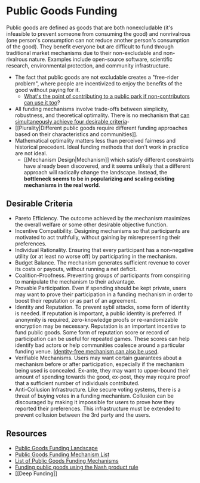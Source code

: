 # Public Goods Funding

Public goods are defined as goods that are both nonexcludable (it's infeasible to prevent someone from consuming the good) and nonrivalrous (one person's consumption can not reduce another person's consumption of the good). They benefit everyone but are difficult to fund through traditional market mechanisms due to their non-excludable and non-rivalrous nature. Examples include open-source software, scientific research, environmental protection, and community infrastructure.

- The fact that public goods are not excludable creates a "free-rider problem", where people are incentivized to enjoy the benefits of the good without paying for it.
  - [What's the point of contributing to a public park if non-contributors can use it too](https://splittinginfinity.substack.com/p/the-public-goods-funding-landscape)?
- All funding mechanisms involve trade-offs between simplicity, robustness, and theoretical optimality. There is no mechanism that [can simultaneously achieve four desirable criteria](https://www.jstor.org/stable/2298018)-
- [[Plurality|Different public goods require different funding approaches based on their characteristics and communities]].
- Mathematical optimality matters less than perceived fairness and historical precedent. Ideal funding methods that don't work in practice are not ideal.
  - [[Mechanism Design|Mechanism]] which satisfy different constraints have already been discovered, and it seems unlikely that a different approach will radically change the landscape. Instead, the **bottleneck seems to be in popularizing and scaling existing mechanisms in the real world**.

## Desirable Criteria

- Pareto Efficiency. The outcome achieved by the mechanism maximizes the overall welfare or some other desirable objective function.
- Incentive Compatibility. Designing mechanisms so that participants are motivated to act truthfully, without gaining by misrepresenting their preferences.
- Individual Rationality. Ensuring that every participant has a non-negative utility (or at least no worse off) by participating in the mechanism.
- Budget Balance. The mechanism generates sufficient revenue to cover its costs or payouts, without running a net deficit.
- Coalition-Proofness. Preventing groups of participants from conspiring to manipulate the mechanism to their advantage.
- Provable Participation. Even if spending should be kept private, users may want to prove their participation in a funding mechanism in order to boost their reputation or as part of an agreement.
- Identity and Reputation. To prevent sybil attacks, some form of identity is needed. If reputation is important, a public identity is preferred. If anonymity is required, zero-knowledge proofs or re-randomizable encryption may be necessary. Reputation is an important incentive to fund public goods. Some form of reputation score or record of participation can be useful for repeated games. These scores can help identify bad actors or help communities coalesce around a particular funding venue. [Identity-free mechanism can also be used](https://victorsintnicolaas.com/funding-public-goods-in-identity-free-systems/).
- Verifiable Mechanisms. Users may want certain guarantees about a mechanism before or after participation, especially if the mechanism being used is concealed. Ex-ante, they may want to upper-bound their amount of spending towards the good, ex-post, they may require proof that a sufficient number of individuals contributed.
- Anti-Collusion Infrastructure. Like secure voting systems, there is a threat of buying votes in a funding mechanism. Collusion can be discouraged by making it impossible for users to prove how they reported their preferences. This infrastructure must be extended to prevent collusion between the 3rd party and the users.

## Resources

- [Public Goods Funding Landscape](https://splittinginfinity.substack.com/p/the-public-goods-funding-landscape)
- [Public Goods Funding Mechanism List](https://docs.google.com/document/d/1n8fP3tWfLBIa-w4wC0rbOw2wo7odWvwseWptbuBdg6c/edit?tab=t.0)
- [List of Public Goods Funding Mechanisms](https://harsimony.wordpress.com/2022/02/10/list-of-public-goods-funding-mechanisms/)
- [Funding public goods using the Nash product rule](https://victorsintnicolaas.com/funding-public-goods-using-the-nash-product-rule/)
- [[Deep Funding]]
